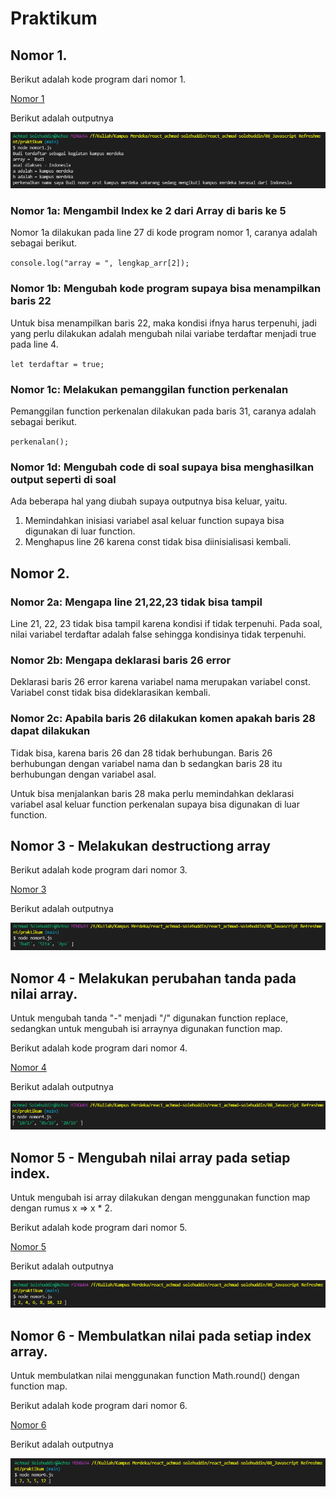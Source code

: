 # Praktikum

## Nomor 1.

Berikut adalah kode program dari nomor 1.

[Nomor 1](./nomor1.js)

Berikut adalah outputnya 

![Output Nomor 1](./../screenshots/no1-output.png)

### Nomor 1a: Mengambil Index ke 2 dari Array di baris ke 5

Nomor 1a dilakukan pada line 27 di kode program nomor 1, caranya adalah sebagai berikut.

``
console.log("array = ", lengkap_arr[2]);
``

### Nomor 1b: Mengubah kode program supaya bisa menampilkan baris 22

Untuk bisa menampilkan baris 22, maka kondisi ifnya harus terpenuhi, jadi yang perlu dilakukan adalah mengubah nilai variabe terdaftar menjadi true pada line 4.

``
let terdaftar = true;
``

### Nomor 1c: Melakukan pemanggilan function perkenalan

Pemanggilan function perkenalan dilakukan pada baris 31, caranya adalah sebagai berikut.

``
perkenalan();
``

### Nomor 1d: Mengubah code di soal supaya bisa menghasilkan output seperti di soal

Ada beberapa hal yang diubah supaya outputnya bisa keluar, yaitu.
1. Memindahkan inisiasi variabel asal keluar function supaya bisa digunakan di luar function.
2. Menghapus line 26 karena const tidak bisa diinisialisasi kembali.

## Nomor 2.

### Nomor 2a: Mengapa line 21,22,23 tidak bisa tampil

Line 21, 22, 23 tidak bisa tampil karena kondisi if tidak terpenuhi. Pada soal, nilai variabel terdaftar adalah false sehingga kondisinya tidak terpenuhi.

### Nomor 2b: Mengapa deklarasi baris 26 error

Deklarasi baris 26 error karena variabel nama merupakan variabel const. Variabel const tidak bisa dideklarasikan kembali.

### Nomor 2c: Apabila baris 26 dilakukan komen apakah baris 28 dapat dilakukan

Tidak bisa, karena baris 26 dan 28 tidak berhubungan. Baris 26 berhubungan dengan variabel nama dan b sedangkan baris 28 itu berhubungan dengan variabel asal.

Untuk bisa menjalankan baris 28 maka perlu memindahkan deklarasi variabel asal keluar function perkenalan supaya bisa digunakan di luar function.

## Nomor 3 - Melakukan destructiong array

Berikut adalah kode program dari nomor 3.

[Nomor 3](./nomor3.js)

Berikut adalah outputnya 

![Output Nomor 3](./../screenshots/no3-output.png)

## Nomor 4 - Melakukan perubahan tanda pada nilai array.

Untuk mengubah tanda "-" menjadi "/" digunakan function replace, sedangkan untuk mengubah isi arraynya digunakan function map.

Berikut adalah kode program dari nomor 4.

[Nomor 4](./nomor4.js)

Berikut adalah outputnya 

![Output Nomor 4](./../screenshots/no4-output.png)

## Nomor 5 - Mengubah nilai array pada setiap index.

Untuk mengubah isi array dilakukan dengan menggunakan function map dengan rumus x => x * 2.

Berikut adalah kode program dari nomor 5.

[Nomor 5](./nomor5.js)

Berikut adalah outputnya 

![Output Nomor 5](./../screenshots/no5-output.png)

## Nomor 6 - Membulatkan nilai pada setiap index array.

Untuk membulatkan nilai menggunakan function Math.round() dengan function map.

Berikut adalah kode program dari nomor 6.

[Nomor 6](./nomor6.js)

Berikut adalah outputnya 

![Output Nomor 6](./../screenshots/no6-output.png)